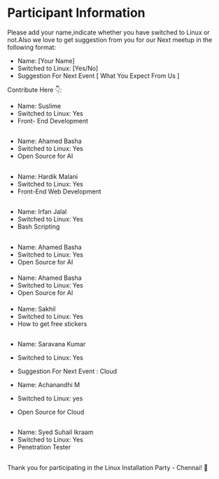 # Participant Information

Please add your name,indicate whether you have switched to Linux or not.Also we love to get suggestion from you for our Next meetup in the following format:

- Name: [Your Name]
- Switched to Linux: [Yes/No]
- Suggestion For Next Event [ What You Expect From Us ]

Contribute Here 👇:

- Name: Suslime
- Switched to Linux: Yes
- Front- End Development

##

- Name: Ahamed Basha
- Switched to Linux: Yes
- Open Source for AI

##
- Name: Hardik Malani
- Switched to Linux: Yes
- Front-End Web Development
##
- Name: Irfan Jalal
- Switched to Linux: Yes
- Bash Scripting

##

- Name: Ahamed Basha
- Switched to Linux: Yes
- Open Source for AI

####

- Name: Ahamed Basha
- Switched to Linux: Yes
- Open Source for AI

####

- Name: Sakhil
- Switched to Linux: Yes
- How to get free stickers

##

- Name: Saravana Kumar 
- Switched to Linux: Yes
- Suggestion For Next Event : Cloud 

- Name: Achanandhi M
- Switched to Linux: yes
- Open Source for Cloud
##
- Name: Syed Suhail Ikraam 
- Switched to Linux: Yes
- Penetration Tester

##

Thank you for participating in the Linux Installation Party - Chennai! 🎉
